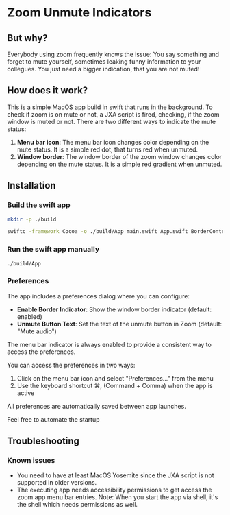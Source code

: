 # Zoom Unmute Indicators

## But why?

Everybody using zoom frequently knows the issue: You say something and forget to mute yourself, sometimes leaking funny information to your collegues.
You just need a bigger indication, that you are not muted!

## How does it work?

This is a simple MacOS app build in swift that runs in the background. To check if zoom is on mute or not, a JXA script is fired, checking, if the zoom window is muted or not. There are two different ways to indicate the mute status:

1. **Menu bar icon**: The menu bar icon changes color depending on the mute status. It is a simple red dot, that turns red when unmuted.
2. **Window border**: The window border of the zoom window changes color depending on the mute status. It is a simple red gradient when unmuted.

## Installation

### Build the swift app

```bash
mkdir -p ./build
```

```bash
swiftc -framework Cocoa -o ./build/App main.swift App.swift BorderController.swift MenuBarMutable.swift WindowBorderMutable.swift PreferencesWindowController.swift
```

### Run the swift app manually

```bash
./build/App
```

### Preferences

The app includes a preferences dialog where you can configure:

- **Enable Border Indicator**: Show the window border indicator (default: enabled)
- **Unmute Button Text**: Set the text of the unmute button in Zoom (default: "Mute audio")

The menu bar indicator is always enabled to provide a consistent way to access the preferences.

You can access the preferences in two ways:
1. Click on the menu bar icon and select "Preferences..." from the menu
2. Use the keyboard shortcut ⌘, (Command + Comma) when the app is active

All preferences are automatically saved between app launches.

Feel free to automate the startup

## Troubleshooting

### Known issues

- You need to have at least MacOS Yosemite since the JXA script is not supported in older versions.
- The executing app needs accessibility permissions to get access the zoom app menu bar entries. Note: When you start the app via shell, it's the shell which needs permissions as well.
